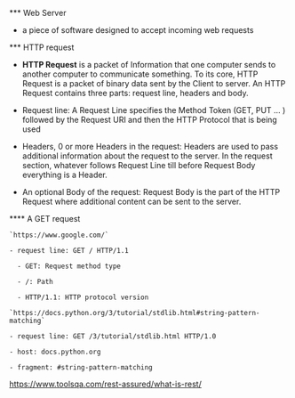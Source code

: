 *** Web Server

  - a piece of software designed to accept incoming web requests

*** HTTP request

  - **HTTP Request** is a packet of Information that one computer sends to another computer to communicate something. To its core, HTTP Request is a packet of binary data sent by the Client to server. An HTTP Request contains three parts: request line, headers and body.

  - Request line: A Request Line specifies the Method Token (GET, PUT … ) followed by the Request URI and then the HTTP Protocol that is being used

  - Headers, 0 or more Headers in the request: Headers are used to pass additional information about the request to the server. In the request section, whatever follows Request Line till before Request Body everything is a Header.

  - An optional Body of the request: Request Body is the part of the HTTP Request where additional content can be sent to the server.

  **** A GET request

    `https://www.google.com/`

    - request line: GET / HTTP/1.1

      - GET: Request method type

      - /: Path

      - HTTP/1.1: HTTP protocol version

    `https://docs.python.org/3/tutorial/stdlib.html#string-pattern-matching`

    - request line: GET /3/tutorial/stdlib.html HTTP/1.0

    - host: docs.python.org

    - fragment: #string-pattern-matching

https://www.toolsqa.com/rest-assured/what-is-rest/

    